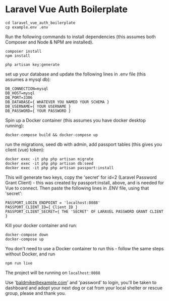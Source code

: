 # Laravel Vue Auth Boilerplate 

```
cd laravel_vue_auth_boilerplate
cp example.env .env
```

Run the following commands to install dependencies (this assumes both Composer and Node & NPM are installed).

```
composer install
npm install

php artisan key:generate
``` 

set up your database and update the following lines in .env file (this assumes a mysql db):
```
DB_CONNECTION=mysql
DB_HOST=mysql
DB_PORT=3306
DB_DATABASE={ WHATEVER YOU NAMED YOUR SCHEMA }
DB_USERNAME={ YOUR USERNAME }
DB_PASSWORD={ YOUR PASSWORD }
```

Spin up a Docker container (this assumes you have docker desktop running):
```
docker-compose build && docker-compose up
```

run the migrations, seed db with admin, add passport tables (this gives you client (vue) token): 
```
docker exec -it php php artisan migrate
docker exec -it php php artisan db:seed
docker exec -it php php artisan passport:install
```

This will generate two keys, copy the 'secret' for id=2 (Laravel Password Grant Client) - this was created by passport:install, above, and is needed for Vue to connect.  Then paste the following lines in .ENV file, using that 'secret':

```
PASSPORT_LOGIN_ENDPOINT = 'localhost:8088'
PASSPORT_CLIENT_ID={ Client ID }
PASSPORT_CLIENT_SECRET={ THE 'SECRET' OF LARAVEL PASSWORD GRANT CLIENT }
```

Kill your docker container and run:

```
docker-compose down 
docker-compose up
``` 
You don't need to use a Docker container to run this - follow the same steps without Docker, and run

```
npm run live
```
The project will be running on `localhost:8088`

Use 'baldmike@example.com' and 'password' to login, you'll be taken to dashboard and adopt your next dog or cat from your local shelter or rescue group, please and thank you.
